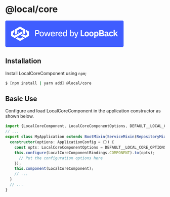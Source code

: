 # @local/core

[![LoopBack](https://github.com/loopbackio/loopback-next/raw/master/docs/site/imgs/branding/Powered-by-LoopBack-Badge-(blue)-@2x.png)](http://loopback.io/)

## Installation

Install LocalCoreComponent using `npm`;

```sh
$ [npm install | yarn add] @local/core
```

## Basic Use

Configure and load LocalCoreComponent in the application constructor
as shown below.

```ts
import {LocalCoreComponent, LocalCoreComponentOptions, DEFAULT__LOCAL_CORE_OPTIONS} from '@local/core';
// ...
export class MyApplication extends BootMixin(ServiceMixin(RepositoryMixin(RestApplication))) {
  constructor(options: ApplicationConfig = {}) {
    const opts: LocalCoreComponentOptions = DEFAULT__LOCAL_CORE_OPTIONS;
    this.configure(LocalCoreComponentBindings.COMPONENT).to(opts);
      // Put the configuration options here
    });
    this.component(LocalCoreComponent);
    // ...
  }
  // ...
}
```
